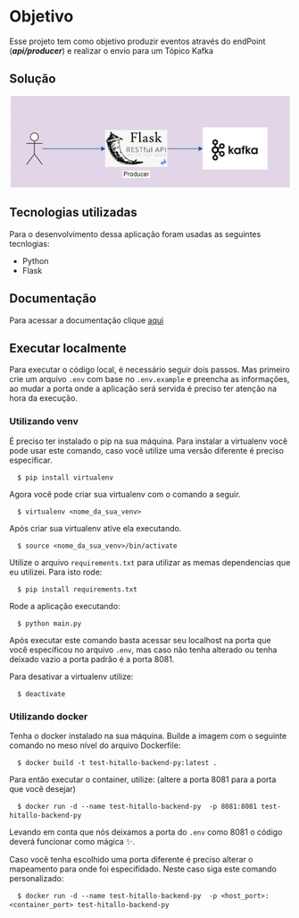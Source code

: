 # Objetivo

Esse projeto tem como objetivo produzir eventos através do endPoint (**_api/producer_**) e realizar o envio para um Tópico Kafka

## Solução
![img.png](img.png)

## Tecnologias utilizadas
  Para o desenvolvimento dessa aplicação foram usadas as seguintes tecnlogias:
  - Python
  - Flask

## Documentação

Para acessar a documentação clique [aqui](https://app.swaggerhub.com/apis/hitallow/crud-users/1.0)


## Executar localmente
Para executar o código local, é necessário seguir dois passos.
Mas primeiro crie um arquivo `.env` com base no `.env.example` e preencha as informações, ao mudar a porta onde a aplicação será servida é preciso ter atenção na hora da execução.

### Utilizando venv

É preciso ter instalado o pip na sua máquina. Para instalar a virtualenv você pode usar este comando, caso você utilize uma versão diferente é preciso especificar.
```
  $ pip install virtualenv
```
Agora você pode criar sua virtualenv com o comando a seguir.
```
  $ virtualenv <nome_da_sua_venv> 
```
Após criar sua virtualenv ative ela executando.
```
  $ source <nome_da_sua_venv>/bin/activate
```
Utilize o arquivo `requirements.txt` para utilizar as memas dependencias que eu utilizei. Para isto rode:
```
  $ pip install requirements.txt
```
Rode a aplicação executando:
```
  $ python main.py
```

Após executar este comando basta acessar seu localhost na porta que você especificou no arquivo `.env`, mas caso não tenha alterado ou tenha deixado vazio a porta padrão é a porta 8081.


Para desativar a virtualenv utilize:
```
  $ deactivate
```


### Utilizando docker

Tenha o docker instalado na sua máquina.
Builde a imagem com o seguinte comando no meso nível do arquivo Dockerfile:
```
  $ docker build -t test-hitallo-backend-py:latest .
```
Para então executar o container, utilize: (altere a porta 8081 para a porta que você desejar)
```
  $ docker run -d --name test-hitallo-backend-py  -p 8081:8081 test-hitallo-backend-py
```

Levando em conta que nós deixamos a porta do `.env` como 8081 o código deverá funcionar como mágica ✨.

Caso você tenha escolhido uma porta diferente é preciso alterar o mapeamento para onde foi especifidado.
Neste caso siga este comando personalizado:
```
  $ docker run -d --name test-hitallo-backend-py  -p <host_port>:<container_port> test-hitallo-backend-py
```